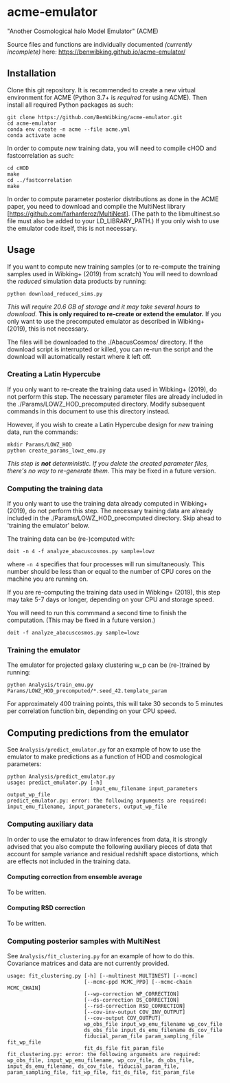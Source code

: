 # acme-emulator
"Another Cosmological halo Model Emulator" (ACME)

Source files and functions are individually documented *(currently incomplete)* here: https://benwibking.github.io/acme-emulator/


## Installation

Clone this git repository. It is recommended to create a new virtual environment for ACME (Python 3.7+ is *required* for using ACME). Then install all required Python packages as such:
```
git clone https://github.com/BenWibking/acme-emulator.git
cd acme-emulator
conda env create -n acme --file acme.yml
conda activate acme
```

In order to compute *new* training data, you will need to compile cHOD and fastcorrelation as such:
```
cd cHOD
make
cd ../fastcorrelation
make
```

In order to compute parameter posterior distributions as done in the ACME paper, you need to download and compile the MultiNest library [https://github.com/farhanferoz/MultiNest]. (The path to the libmultinest.so file must also be added to your LD_LIBRARY_PATH.) If you only wish to use the emulator code itself, this is not necessary.


## Usage

If you want to compute new training samples (or to re-compute the training samples used in Wibking+ (2019) from scratch) You will need to download the *reduced* simulation data products by running:
```
python download_reduced_sims.py
```

*This will require 20.6 GB of storage and it may take several hours to download.* **This is only required to re-create or extend the emulator.** If you only want to use the precomputed emulator as described in Wibking+ (2019), this is not necessary.

The files will be downloaded to the ./AbacusCosmos/ directory.  If the download script is interrupted or killed, you can re-run the script and the download will automatically restart where it left off.


### Creating a Latin Hypercube

If you only want to re-create the training data used in Wibking+ (2019), do not perform this step. The necessary parameter files are already included in the ./Params/LOWZ_HOD_precomputed directory. Modify subsequent commands in this document to use this directory instead.

However, if you wish to create a Latin Hypercube design for *new* training data, run the commands:
```
mkdir Params/LOWZ_HOD
python create_params_lowz_emu.py
```
*This step is **not** deterministic. If you delete the created parameter files, there's no way to re-generate them.* This may be fixed in a future version.


### Computing the training data

If you only want to use the training data already computed in Wibking+ (2019), do not perform this step. The necessary training data are already included in the ./Params/LOWZ_HOD_precomputed directory. Skip ahead to 'training the emulator' below.

The training data can be (re-)computed with:
```
doit -n 4 -f analyze_abacuscosmos.py sample=lowz
```
where `-n 4` specifies that four processes will run simultaneously. This number should be less than or equal to the number of CPU cores on the machine you are running on.

If you are re-computing the training data used in Wibking+ (2019), this step may take 5-7 days or longer, depending on your CPU and storage speed.

You will need to run this commmand a second time to finish the computation. (This may be fixed in a future version.)
```
doit -f analyze_abacuscosmos.py sample=lowz
```


### Training the emulator

The emulator for projected galaxy clustering w_p can be (re-)trained by running:
```
python Analysis/train_emu.py Params/LOWZ_HOD_precomputed/*.seed_42.template_param
```

For approximately 400 training points, this will take 30 seconds to 5 minutes per correlation function bin, depending on your CPU speed.


## Computing predictions from the emulator

See `Analysis/predict_emulator.py` for an example of how to use the emulator to make predictions as a function of HOD and cosmological parameters:
```
python Analysis/predict_emulator.py 
usage: predict_emulator.py [-h]
                           input_emu_filename input_parameters output_wp_file
predict_emulator.py: error: the following arguments are required: input_emu_filename, input_parameters, output_wp_file
```

### Computing auxiliary data

In order to use the emulator to draw inferences from data, it is strongly advised that you also compute the following auxiliary pieces of data that account for sample variance and residual redshift space distortions, which are effects not included in the training data.

#### Computing correction from ensemble average

To be written.

#### Computing RSD correction

To be written.


### Computing posterior samples with MultiNest

See `Analysis/fit_clustering.py` for an example of how to do this. Covariance matrices and data are not currently provided.
```
usage: fit_clustering.py [-h] [--multinest MULTINEST] [--mcmc]
                         [--mcmc-ppd MCMC_PPD] [--mcmc-chain MCMC_CHAIN]
                         [--wp-correction WP_CORRECTION]
                         [--ds-correction DS_CORRECTION]
                         [--rsd-correction RSD_CORRECTION]
                         [--cov-inv-output COV_INV_OUTPUT]
                         [--cov-output COV_OUTPUT]
                         wp_obs_file input_wp_emu_filename wp_cov_file
                         ds_obs_file input_ds_emu_filename ds_cov_file
                         fiducial_param_file param_sampling_file fit_wp_file
                         fit_ds_file fit_param_file
fit_clustering.py: error: the following arguments are required: wp_obs_file, input_wp_emu_filename, wp_cov_file, ds_obs_file, input_ds_emu_filename, ds_cov_file, fiducial_param_file, param_sampling_file, fit_wp_file, fit_ds_file, fit_param_file
```